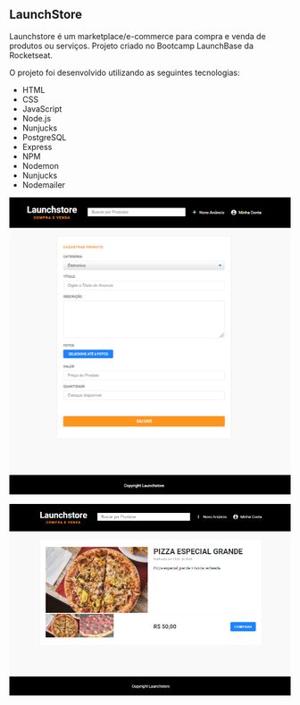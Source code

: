 ## LaunchStore

Launchstore é um marketplace/e-commerce para compra e venda de produtos ou serviços.
Projeto criado no Bootcamp LaunchBase da Rocketseat.

O projeto foi desenvolvido utilizando as seguintes tecnologias:
- HTML
- CSS
- JavaScript
- Node.js
- Nunjucks
- PostgreSQL
- Express
- NPM
- Nodemon
- Nunjucks
- Nodemailer


![alt text for screen readers](/screens/createProduct.png "Página cadastrar produto.")



![alt text for screen readers](/screens/produtoCadastrado.png "Página de listagem de produto cadastrado")
